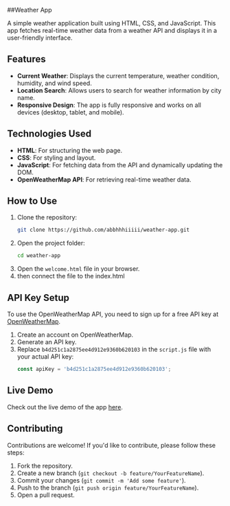 ##Weather App

A simple weather application built using HTML, CSS, and JavaScript. This app fetches real-time weather data from a weather API and displays it in a user-friendly interface.

## Features

- **Current Weather**: Displays the current temperature, weather condition, humidity, and wind speed.
- **Location Search**: Allows users to search for weather information by city name.
- **Responsive Design**: The app is fully responsive and works on all devices (desktop, tablet, and mobile).

## Technologies Used

- **HTML**: For structuring the web page.
- **CSS**: For styling and layout.
- **JavaScript**: For fetching data from the API and dynamically updating the DOM.
- **OpenWeatherMap API**: For retrieving real-time weather data.

## How to Use

1. Clone the repository:
   ```bash
   git clone https://github.com/abbhhhiiiii/weather-app.git
   ```
2. Open the project folder:
   ```bash
   cd weather-app
   ```
3. Open the `welcome.html` file in your browser.
4. then connect the file to the index.html

## API Key Setup

To use the OpenWeatherMap API, you need to sign up for a free API key at [OpenWeatherMap](https://openweathermap.org/api).

1. Create an account on OpenWeatherMap.
2. Generate an API key.
3. Replace `b4d251c1a2875ee4d912e9360b620103` in the `script.js` file with your actual API key:
   ```javascript
   const apiKey = 'b4d251c1a2875ee4d912e9360b620103';
   ```

## Live Demo

Check out the live demo of the app [here](https://abbhhhiiiii.github.io/weather-app/).

## Contributing

Contributions are welcome! If you'd like to contribute, please follow these steps:

1. Fork the repository.
2. Create a new branch (`git checkout -b feature/YourFeatureName`).
3. Commit your changes (`git commit -m 'Add some feature'`).
4. Push to the branch (`git push origin feature/YourFeatureName`).
5. Open a pull request.
